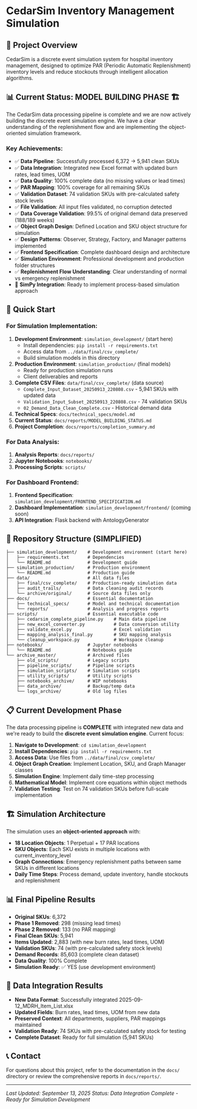 # CedarSim Inventory Management Simulation

## 🎯 Project Overview

CedarSim is a discrete event simulation system for hospital inventory management, designed to optimize PAR (Periodic Automatic Replenishment) inventory levels and reduce stockouts through intelligent allocation algorithms.

## 📊 Current Status: **MODEL BUILDING PHASE** 🏗️

The CedarSim data processing pipeline is complete and we are now actively building the discrete event simulation engine. We have a clear understanding of the replenishment flow and are implementing the object-oriented simulation framework.

### Key Achievements:
- ✅ **Data Pipeline**: Successfully processed 6,372 → 5,941 clean SKUs
- ✅ **Data Integration**: Integrated new Excel format with updated burn rates, lead times, UOM
- ✅ **Data Quality**: 100% complete data (no missing values or lead times)
- ✅ **PAR Mapping**: 100% coverage for all remaining SKUs
- ✅ **Validation Dataset**: 74 validation SKUs with pre-calculated safety stock levels
- ✅ **File Validation**: All input files validated, no corruption detected
- ✅ **Data Coverage Validation**: 99.5% of original demand data preserved (188/189 weeks)
- ✅ **Object Graph Design**: Defined Location and SKU object structure for simulation
- ✅ **Design Patterns**: Observer, Strategy, Factory, and Manager patterns implemented
- ✅ **Frontend Specification**: Complete dashboard design and architecture
- ✅ **Simulation Environment**: Professional development and production folder structures
- ✅ **Replenishment Flow Understanding**: Clear understanding of normal vs emergency replenishment
- 🚧 **SimPy Integration**: Ready to implement process-based simulation approach

## 🚀 Quick Start

### For Simulation Implementation:
1. **Development Environment**: `simulation_development/` (start here)
   - Install dependencies: `pip install -r requirements.txt`
   - Access data from `../data/final/csv_complete/`
   - Build simulation models in this directory
2. **Production Environment**: `simulation_production/` (final models)
   - Ready for production simulation runs
   - Client deliverables and reports
3. **Complete CSV Files**: `data/final/csv_complete/` (data source)
   - `Complete_Input_Dataset_20250913_220808.csv` - 5,941 SKUs with updated data
   - `Validation_Input_Subset_20250913_220808.csv` - 74 validation SKUs
   - `02_Demand_Data_Clean_Complete.csv` - Historical demand data
4. **Technical Specs**: `docs/technical_specs/model.md`
5. **Current Status**: `docs/reports/MODEL_BUILDING_STATUS.md`
6. **Project Completion**: `docs/reports/completion_summary.md`

### For Data Analysis:
1. **Analysis Reports**: `docs/reports/`
2. **Jupyter Notebooks**: `notebooks/`
3. **Processing Scripts**: `scripts/`

### For Dashboard Frontend:
1. **Frontend Specification**: `simulation_development/FRONTEND_SPECIFICATION.md`
2. **Dashboard Implementation**: `simulation_development/frontend/` (coming soon)
3. **API Integration**: Flask backend with AntologyGenerator

## 📁 Repository Structure (SIMPLIFIED)

```
├── simulation_development/    # Development environment (start here)
│   ├── requirements.txt       # Dependencies
│   └── README.md              # Development guide
├── simulation_production/     # Production environment
│   └── README.md              # Production guide
├── data/                      # All data files
│   ├── final/csv_complete/    # Production-ready simulation data
│   ├── audit_trails/          # Data cleaning audit records
│   └── archive/original/      # Source data files only
├── docs/                      # Essential documentation
│   ├── technical_specs/       # Model and technical documentation
│   └── reports/               # Analysis and progress reports
├── scripts/                   # Essential executable code
│   ├── cedarsim_complete_pipeline.py    # Main data pipeline
│   ├── new_excel_converter.py           # Data conversion utility
│   ├── validate_excel.py                # Excel validation
│   ├── mapping_analysis_final.py        # SKU mapping analysis
│   └── cleanup_workspace.py             # Workspace cleanup
├── notebooks/                 # Jupyter notebooks
│   └── README.md              # Notebooks guide
└── archive_master/            # Archived files
    ├── old_scripts/           # Legacy scripts
    ├── pipeline_scripts/      # Pipeline scripts
    ├── simulation_scripts/    # Simulation scripts
    ├── utility_scripts/       # Utility scripts
    ├── notebooks_archive/     # WIP notebooks
    ├── data_archive/          # Backup/temp data
    └── logs_archive/          # Old log files
```

## 📋 Current Development Phase

The data processing pipeline is **COMPLETE** with integrated new data and we're ready to build the **discrete event simulation engine**. Current focus:

1. **Navigate to Development**: `cd simulation_development`
2. **Install Dependencies**: `pip install -r requirements.txt`
3. **Access Data**: Use files from `../data/final/csv_complete/`
4. **Object Graph Creation**: Implement Location, SKU, and Graph Manager classes
5. **Simulation Engine**: Implement daily time-step processing
6. **Mathematical Model**: Implement core equations within object methods
7. **Validation Testing**: Test on 74 validation SKUs before full-scale implementation

## 🏗️ Simulation Architecture

The simulation uses an **object-oriented approach** with:

- **18 Location Objects**: 1 Perpetual + 17 PAR locations
- **SKU Objects**: Each SKU exists in multiple locations with current_inventory_level
- **Graph Connections**: Emergency replenishment paths between same SKUs in different locations
- **Daily Time Steps**: Process demand, update inventory, handle stockouts and replenishment

## 📊 Final Pipeline Results

- **Original SKUs**: 6,372
- **Phase 1 Removed**: 298 (missing lead times)
- **Phase 2 Removed**: 133 (no PAR mapping)  
- **Final Clean SKUs**: 5,941
- **Items Updated**: 2,883 (with new burn rates, lead times, UOM)
- **Validation SKUs**: 74 (with pre-calculated safety stock levels)
- **Demand Records**: 85,603 (complete clean dataset)
- **Data Quality**: 100% Complete
- **Simulation Ready**: ✅ YES (use development environment)

## 🔄 Data Integration Results

- **New Data Format**: Successfully integrated 2025-09-12_MDRH_Item_List.xlsx
- **Updated Fields**: Burn rates, lead times, UOM from new data
- **Preserved Context**: All departments, suppliers, PAR mappings maintained
- **Validation Ready**: 74 SKUs with pre-calculated safety stock for testing
- **Complete Dataset**: Ready for full simulation (5,941 SKUs)

## 📞 Contact

For questions about this project, refer to the documentation in the `docs/` directory or review the comprehensive reports in `docs/reports/`.

---
*Last Updated: September 13, 2025*
*Status: Data Integration Complete - Ready for Simulation Development*
